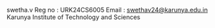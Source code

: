swetha.v
Reg no : URK24CS6005
Email : swethav24@karunya.edu.in
Karunya Institute of Technology and Sciences

